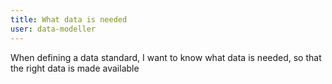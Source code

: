 ```yaml
---
title: What data is needed
user: data-modeller
---
```


When defining a data standard, I want to know what data is needed, so that the right data is made available